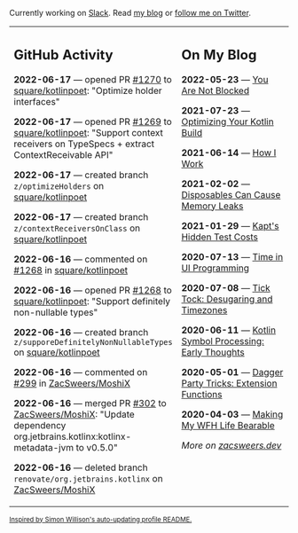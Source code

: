 Currently working on [Slack](https://slack.com/). Read [my blog](https://zacsweers.dev/) or [follow me on Twitter](https://twitter.com/ZacSweers).

<table><tr><td valign="top" width="60%">

## GitHub Activity
<!-- githubActivity starts -->
**2022-06-17** — opened PR [#1270](https://github.com/square/kotlinpoet/pull/1270) to [square/kotlinpoet](https://github.com/square/kotlinpoet): "Optimize holder interfaces"

**2022-06-17** — opened PR [#1269](https://github.com/square/kotlinpoet/pull/1269) to [square/kotlinpoet](https://github.com/square/kotlinpoet): "Support context receivers on TypeSpecs + extract ContextReceivable API"

**2022-06-17** — created branch `z/optimizeHolders` on [square/kotlinpoet](https://github.com/square/kotlinpoet)

**2022-06-17** — created branch `z/contextReceiversOnClass` on [square/kotlinpoet](https://github.com/square/kotlinpoet)

**2022-06-16** — commented on [#1268](https://github.com/square/kotlinpoet/pull/1268#issuecomment-1158455920) in [square/kotlinpoet](https://github.com/square/kotlinpoet)

**2022-06-16** — opened PR [#1268](https://github.com/square/kotlinpoet/pull/1268) to [square/kotlinpoet](https://github.com/square/kotlinpoet): "Support definitely non-nullable types"

**2022-06-16** — created branch `z/supporeDefinitelyNonNullableTypes` on [square/kotlinpoet](https://github.com/square/kotlinpoet)

**2022-06-16** — commented on [#299](https://github.com/ZacSweers/MoshiX/pull/299#issuecomment-1158253049) in [ZacSweers/MoshiX](https://github.com/ZacSweers/MoshiX)

**2022-06-16** — merged PR [#302](https://github.com/ZacSweers/MoshiX/pull/302) to [ZacSweers/MoshiX](https://github.com/ZacSweers/MoshiX): "Update dependency org.jetbrains.kotlinx:kotlinx-metadata-jvm to v0.5.0"

**2022-06-16** — deleted branch `renovate/org.jetbrains.kotlinx` on [ZacSweers/MoshiX](https://github.com/ZacSweers/MoshiX)
<!-- githubActivity ends -->
</td><td valign="top" width="40%">

## On My Blog
<!-- blog starts -->
**2022-05-23** — [You Are Not Blocked](https://www.zacsweers.dev/you-are-not-blocked/)

**2021-07-23** — [Optimizing Your Kotlin Build](https://www.zacsweers.dev/optimizing-your-kotlin-build/)

**2021-06-14** — [How I Work](https://www.zacsweers.dev/how-i-work/)

**2021-02-02** — [Disposables Can Cause Memory Leaks](https://www.zacsweers.dev/disposables-can-cause-memory-leaks/)

**2021-01-29** — [Kapt's Hidden Test Costs](https://www.zacsweers.dev/kapts-hidden-test-costs/)

**2020-07-13** — [Time in UI Programming](https://www.zacsweers.dev/time-in-ui/)

**2020-07-08** — [Tick Tock: Desugaring and Timezones](https://www.zacsweers.dev/ticktock-desugaring-timezones/)

**2020-06-11** — [Kotlin Symbol Processing: Early Thoughts](https://www.zacsweers.dev/kotlin-symbol-processor-early-thoughts/)

**2020-05-01** — [Dagger Party Tricks: Extension Functions](https://www.zacsweers.dev/dagger-party-tricks-extension-functions/)

**2020-04-03** — [Making My WFH Life Bearable](https://www.zacsweers.dev/making-wfh-life-bearable/)
<!-- blog ends -->
_More on [zacsweers.dev](https://zacsweers.dev/)_
</td></tr></table>

<sub><a href="https://simonwillison.net/2020/Jul/10/self-updating-profile-readme/">Inspired by Simon Willison's auto-updating profile README.</a></sub>